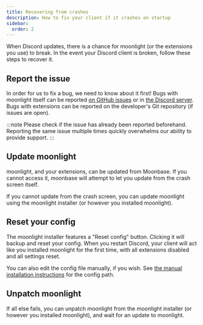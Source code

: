 ```yaml
---
title: Recovering from crashes
description: How to fix your client if it crashes on startup
sidebar:
  order: 2
---
```


When Discord updates, there is a chance for moonlight (or the extensions you use) to break. In the event your Discord client is broken, follow these steps to recover it.

## Report the issue

In order for us to fix a bug, we need to know about it first! Bugs with moonlight itself can be reported [on GitHub issues](https://github.com/moonlight-mod/moonlight/issues) or in [the Discord server](https://discord.gg/FdZBTFCP6F). Bugs with extensions can be reported on the developer's Git repository (if issues are open).

:::note
Please check if the issue has already been reported beforehand. Reporting the same issue multiple times quickly overwhelms our ability to provide support.
:::

## Update moonlight

moonlight, and your extensions, can be updated from Moonbase. If you cannot access it, moonbase will attempt to let you update from the crash screen itself.

If you cannot update from the crash screen, you can update moonlight using the moonlight installer (or however you installed moonlight).

## Reset your config

The moonlight installer features a "Reset config" button. Clicking it will backup and reset your config. When you restart Discord, your client will act like you installed moonlight for the first time, with all extensions disabled and all settings reset.

You can also edit the config file manually, if you wish. See [the manual installation instructions](/using/install#manual-installations) for the config path.

## Unpatch moonlight

If all else fails, you can unpatch moonlight from the moonlight installer (or however you installed moonlight), and wait for an update to moonlight.
